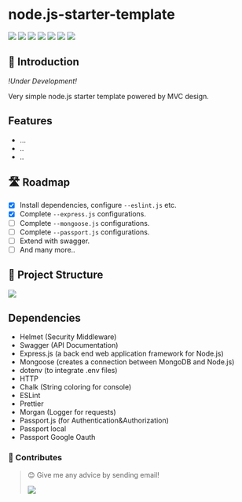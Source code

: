 # node.js-starter-template

![](https://img.shields.io/badge/Under%20Development!-red.svg)
![](https://img.shields.io/badge/Node.js-43853D?logo=node.js&logoColor=white)
![](https://img.shields.io/badge/JavaScript-F7DF1E?logo=javascript&logoColor=black)
![](https://img.shields.io/badge/Express.js-404D59)
![](https://img.shields.io/badge/MongoDB-4EA94B?logo=mongodb&logoColor=white)
![](https://img.shields.io/badge/Ask%20me-anything-1abc9c.svg)
![](https://img.shields.io/github/license/femresirvan/node.js-starter-template)

<!--

### Table of Contents

 * [Introduction](introduction)
 * [Review](Review)
 * [Prerequisite](Prerequisite)
 * [Installation](Installation)
 * [Features](Features)
    * [Some Extra Ideas](Someextraideas)
 * [Technologies](Technologies)
-->

## 🎀 Introduction

_!Under Development!_

Very simple node.js starter template powered by MVC design.

## Features

- ...
- ..
- ..

## 🛣️ Roadmap

- [x] Install dependencies, configure `--eslint.js` etc.
- [x] Complete `--express.js` configurations.
- [ ] Complete `--mongoose.js` configurations.
- [ ] Complete `--passport.js` configurations.
- [ ] Extend with swagger.
- [ ] And many more..

## 🏢 Project Structure

![](https://user-images.githubusercontent.com/60824063/151278303-31cd8529-cfb5-4532-97f9-901de5fd98b8.png)

## Dependencies

- Helmet (Security Middleware)
- Swagger (API Documentation)
- Express.js (a back end web application framework for Node.js)
- Mongoose (creates a connection between MongoDB and Node.js)
- dotenv (to integrate .env files)
- HTTP
- Chalk (String coloring for console)
- ESLint
- Prettier
- Morgan (Logger for requests)
- Passport.js (for Authentication&Authorization)
- Passport local
- Passport Google Oauth

<!--

### 👀 Review


## Prerequisite

- [Node.js & NPM](https://nodejs.org/en/download/)
- [Google OAuth API Key](https://developers.google.com/identity/protocols/oauth2)
- [MongoDB](https://www.mongodb.com/)

### 👨‍💻 Installation

Clone repository
```bash
$ git clone https://github.com/femresirvan/ChatApp.git
$ cd ChatApp
```

Install dependencies
```bash
$ npm i
```

Configure .env

```bash
➥ ~./env
MONGODB_URI="YOUR_MONGODB_CONN_STRING"
GOOGLE_ID=""
GOOGLE_SECRET=""
```
-->

### 🤝 Contributes

> 😊 Give me any advice by sending email!
>
> ![](https://img.shields.io/badge/Gmail-D14836?logo=gmail&logoColor=white)
